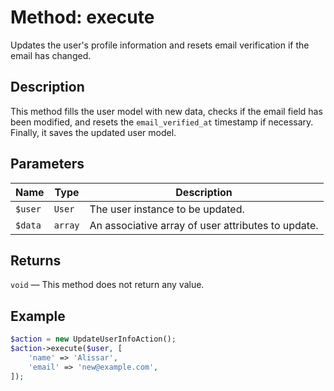 # Method: execute

Updates the user's profile information and resets email verification if the email has changed.

## Description
This method fills the user model with new data, checks if the email field has been modified, and resets the `email_verified_at` timestamp if necessary. Finally, it saves the updated user model.

## Parameters
| Name | Type | Description |
|------|------|-------------|
| `$user` | `User` | The user instance to be updated. |
| `$data` | `array` | An associative array of user attributes to update. |

## Returns
`void` — This method does not return any value.

## Example
```php
$action = new UpdateUserInfoAction();
$action->execute($user, [
    'name' => 'Alissar',
    'email' => 'new@example.com',
]);
